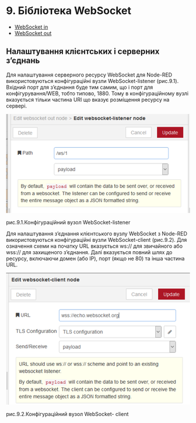 # 9. Бібліотека WebSocket

- [WebSocket in](websocketin.md)
- [WebSocket out](websocketout.md)

## Налаштування клієнтських і серверних з’єднань 

Для налаштування серверного ресурсу WebSocket для Node-RED використовуються конфігураційні вузли WebSocket-listener (рис.9.1). Вхідний порт для з’єднання буде тим самим, що і порт для конфігурування/WEB, тобто типово, 1880. Тому в конфігураційному вузлі вказується тільки частина URI що вказує розміщення ресурсу на сервері.  

![img](media/9_1.png)

рис.9.1.Конфігураційний вузол WebSocket-listener

Для налаштування з’єднання клієнтського вузлу WebSocket з Node-RED використовуються конфігураційні вузли WebSocket-client (рис.9.2). Для означення схеми на початку URL вказується ws:// для звичайного або wss:// для захищеного з’єднання. Далі вказується повний шлях до ресурсу, включаючи домен (або IP), порт (якщо не 80) та інша частина URL.   

![img](media/9_2.png)

рис.9.2.Конфігураційний вузол WebSocket- client

 
